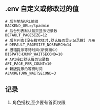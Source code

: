 ## .env 自定义或修改过的值

~~~
# 后台地址URL前缀
BACKEND_URL=/tpadmin
# 后台列表默认每页显示记录数
DEFAULT_PAGESIZE=12
# 后台列表(没有搜索栏时,默认每页显示记录数) 弃用
# DEFAULT_PAGESIZE_NOSEARCH=14
# 报错提示等待时间(新页面中)
DISPATCHJUMP_WAITSECOND=10
# API接口默认每页记录数
API_PAGE_PER_COUNT=10
# 新版提示的等待时间
AJAXRETURN_WAITSECOND=3
~~~


## 记录
1. 角色授权,至少要有首页权限



	
